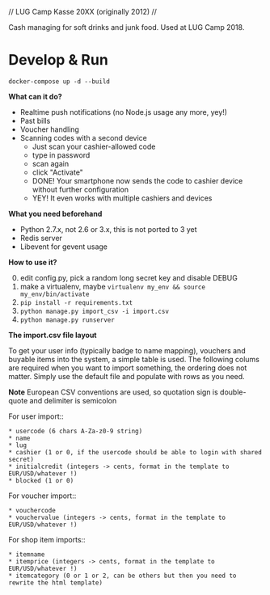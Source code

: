 // LUG Camp Kasse 20XX (originally 2012) //

Cash managing for soft drinks and junk food. Used at LUG Camp 2018.

# Develop & Run
```
docker-compose up -d --build
```

**What can it do?**

  * Realtime push notifications (no Node.js usage any more, yey!)
  * Past bills
  * Voucher handling
  * Scanning codes with a second device
    * Just scan your cashier-allowed code
    * type in password
    * scan again
    * click "Activate"
    * DONE! Your smartphone now sends the code to cashier device without further configuration
    * YEY! It even works with multiple cashiers and devices

**What you need beforehand**

  * Python 2.7.x, not 2.6 or 3.x, this is not ported to 3 yet
  * Redis server
  * Libevent for gevent usage

**How to use it?**

  0. edit config.py, pick a random long secret key and disable DEBUG
  1. make a virtualenv, maybe
  ``virtualenv my_env && source my_env/bin/activate``
  2. ``pip install -r requirements.txt``
  3. ``python manage.py import_csv -i import.csv``
  4. ``python manage.py runserver``

**The import.csv file layout**

  To get your user info (typically badge to name mapping), vouchers and buyable items into the system, a simple table is used. The following colums are required when you want to import something, the ordering does not matter. Simply use the default file and populate with rows as you need.

  **Note** European CSV conventions are used, so quotation sign is double-quote and delimiter is semicolon

  For user import::

    * usercode (6 chars A-Za-z0-9 string)
    * name
    * lug
    * cashier (1 or 0, if the usercode should be able to login with shared secret)
    * initialcredit (integers -> cents, format in the template to EUR/USD/whatever !)
    * blocked (1 or 0)

  For voucher import::

    * vouchercode
    * vouchervalue (integers -> cents, format in the template to EUR/USD/whatever !)

  For shop item imports::

    * itemname
    * itemprice (integers -> cents, format in the template to EUR/USD/whatever !)
    * itemcategory (0 or 1 or 2, can be others but then you need to rewrite the html template)
